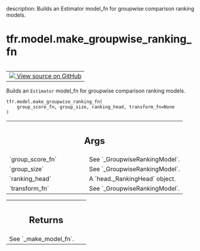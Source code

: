 description: Builds an Estimator model_fn for groupwise comparison ranking
models.

<div itemscope itemtype="http://developers.google.com/ReferenceObject">
<meta itemprop="name" content="tfr.model.make_groupwise_ranking_fn" />
<meta itemprop="path" content="Stable" />
</div>

# tfr.model.make_groupwise_ranking_fn

<!-- Insert buttons and diff -->

<table class="tfo-notebook-buttons tfo-api nocontent" align="left">
<td>
  <a target="_blank" href="https://github.com/tensorflow/ranking/tree/master/tensorflow_ranking/python/model.py#L439-L458">
    <img src="https://www.tensorflow.org/images/GitHub-Mark-32px.png" />
    View source on GitHub
  </a>
</td>
</table>

Builds an `Estimator` model_fn for groupwise comparison ranking models.

<pre class="devsite-click-to-copy prettyprint lang-py tfo-signature-link">
<code>tfr.model.make_groupwise_ranking_fn(
    group_score_fn, group_size, ranking_head, transform_fn=None
)
</code></pre>

<!-- Placeholder for "Used in" -->

<!-- Tabular view -->
 <table class="responsive fixed orange">
<colgroup><col width="214px"><col></colgroup>
<tr><th colspan="2"><h2 class="add-link">Args</h2></th></tr>

<tr>
<td>
`group_score_fn`
</td>
<td>
See `_GroupwiseRankingModel`.
</td>
</tr><tr>
<td>
`group_size`
</td>
<td>
See `_GroupwiseRankingModel`.
</td>
</tr><tr>
<td>
`ranking_head`
</td>
<td>
A `head._RankingHead` object.
</td>
</tr><tr>
<td>
`transform_fn`
</td>
<td>
See `_GroupwiseRankingModel`.
</td>
</tr>
</table>

<!-- Tabular view -->
 <table class="responsive fixed orange">
<colgroup><col width="214px"><col></colgroup>
<tr><th colspan="2"><h2 class="add-link">Returns</h2></th></tr>
<tr class="alt">
<td colspan="2">
See `_make_model_fn`.
</td>
</tr>

</table>
